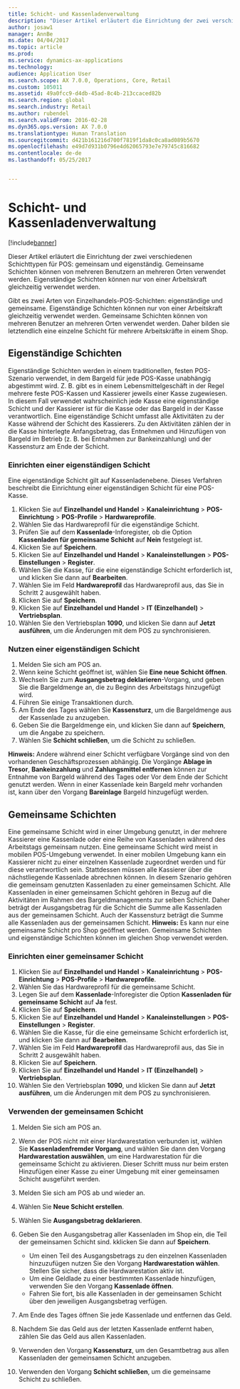 ```yaml
---
title: Schicht- und Kassenladenverwaltung
description: "Dieser Artikel erläutert die Einrichtung der zwei verschiedenen Schichttypen für POS: gemeinsam und eigenständig. Gemeinsame Schichten können von mehreren Benutzern an mehreren Orten verwendet werden. Eigenständige Schichten können nur von einer Arbeitskraft gleichzeitig verwendet werden."
author: josaw1
manager: AnnBe
ms.date: 04/04/2017
ms.topic: article
ms.prod: 
ms.service: dynamics-ax-applications
ms.technology: 
audience: Application User
ms.search.scope: AX 7.0.0, Operations, Core, Retail
ms.custom: 105011
ms.assetid: 49a0fcc9-d4db-45ad-8c4b-213ccaced82b
ms.search.region: global
ms.search.industry: Retail
ms.author: rubendel
ms.search.validFrom: 2016-02-28
ms.dyn365.ops.version: AX 7.0.0
ms.translationtype: Human Translation
ms.sourcegitcommit: d421b161216d700f7819f1da8c0ca8ad089b5670
ms.openlocfilehash: e49d7d931b0796e4d62065793e7e79745c816682
ms.contentlocale: de-de
ms.lasthandoff: 05/25/2017


---
```


# <a name="shift-and-cash-drawer-management"></a>Schicht- und Kassenladenverwaltung

[!include[banner](includes/banner.md)]


Dieser Artikel erläutert die Einrichtung der zwei verschiedenen Schichttypen für POS: gemeinsam und eigenständig. Gemeinsame Schichten können von mehreren Benutzern an mehreren Orten verwendet werden. Eigenständige Schichten können nur von einer Arbeitskraft gleichzeitig verwendet werden.

Gibt es zwei Arten von Einzelhandels-POS-Schichten: eigenständige und gemeinsame. Eigenständige Schichten können nur von einer Arbeitskraft gleichzeitig verwendet werden. Gemeinsame Schichten können von mehreren Benutzer an mehreren Orten verwendet werden. Daher bilden sie letztendlich eine einzelne Schicht für mehrere Arbeitskräfte in einem Shop.

## <a name="standalone-shifts"></a>Eigenständige Schichten
Eigenständige Schichten werden in einem traditionellen, festen POS-Szenario verwendet, in dem Bargeld für jede POS-Kasse unabhängig abgestimmt wird. Z. B. gibt es in einem Lebensmittelgeschäft in der Regel mehrere feste POS-Kassen und Kassierer jeweils einer Kasse zugewiesen. In diesem Fall verwendet wahrscheinlich jede Kasse eine eigenständige Schicht und der Kassierer ist für die Kasse oder das Bargeld in der Kasse verantwortlich. Eine eigenständige Schicht umfasst alle Aktivitäten zu der Kasse während der Schicht des Kassierers. Zu den Aktivitäten zählen der in die Kasse hinterlegte Anfangsbetrag, das Entnehmen und Hinzufügen von Bargeld im Betrieb (z. B. bei Entnahmen zur Bankeinzahlung) und der Kassensturz am Ende der Schicht.

### <a name="set-up-a-stand-alone-shift"></a>Einrichten einer eigenständigen Schicht

Eine eigenständige Schicht gilt auf Kassenladenebene. Dieses Verfahren beschreibt die Einrichtung einer eigenständigen Schicht für eine POS-Kasse.

1.  Klicken Sie auf **Einzelhandel und Handel** &gt; **Kanaleinrichtung** &gt; **POS-Einrichtung** &gt; **POS-Profile** &gt; **Hardwareprofile**.
2.  Wählen Sie das Hardwareprofil für die eigenständige Schicht.
3.  Prüfen Sie auf dem **Kassenlade**-Inforegister, ob die Option **Kassenladen für gemeinsame Schicht** auf **Nein** festgelegt ist.
4.  Klicken Sie auf **Speichern**.
5.  Klicken Sie auf **Einzelhandel und Handel** &gt; **Kanaleinstellungen** &gt; **POS-Einstellungen** &gt; **Register**.
6.  Wählen Sie die Kasse, für die eine eigenständige Schicht erforderlich ist, und klicken Sie dann auf **Bearbeiten**.
7.  Wählen Sie im Feld **Hardwareprofil** das Hardwareprofil aus, das Sie in Schritt 2 ausgewählt haben.
8.  Klicken Sie auf **Speichern**.
9.  Klicken Sie auf **Einzelhandel und Handel** &gt; **IT (Einzelhandel)** &gt; **Vertriebsplan**.
10. Wählen Sie den Vertriebsplan **1090**, und klicken Sie dann auf **Jetzt ausführen**, um die Änderungen mit dem POS zu synchronisieren.

### <a name="use-a-stand-alone-shift"></a>Nutzen einer eigenständigen Schicht

1.  Melden Sie sich am POS an.
2.  Wenn keine Schicht geöffnet ist, wählen Sie **Eine neue Schicht öffnen**.
3.  Wechseln Sie zum **Ausgangsbetrag deklarieren**-Vorgang, und geben Sie die Bargeldmenge an, die zu Beginn des Arbeitstags hinzugefügt wird.
4.  Führen Sie einige Transaktionen durch.
5.  Am Ende des Tages wählen Sie **Kassensturz**, um die Bargeldmenge aus der Kassenlade zu anzugeben.
6.  Geben Sie die Bargeldmenge ein, und klicken Sie dann auf **Speichern**, um die Angabe zu speichern.
7.  Wählen Sie **Schicht schließen**, um die Schicht zu schließen.

**Hinweis:** Andere während einer Schicht verfügbare Vorgänge sind von den vorhandenen Geschäftsprozessen abhängig. Die Vorgänge **Ablage in Tresor**, **Bankeinzahlung** und **Zahlungsmittel entfernen** können zur Entnahme von Bargeld während des Tages oder Vor dem Ende der Schicht genutzt werden. Wenn in einer Kassenlade kein Bargeld mehr vorhanden ist, kann über den Vorgang **Bareinlage** Bargeld hinzugefügt werden.

## <a name="shared-shifts"></a>Gemeinsame Schichten
Eine gemeinsame Schicht wird in einer Umgebung genutzt, in der mehrere Kassierer eine Kassenlade oder eine Reihe von Kassenladen während des Arbeitstags gemeinsam nutzen. Eine gemeinsame Schicht wird meist in mobilen POS-Umgebung verwendet. In einer mobilen Umgebung kann ein Kassierer nicht zu einer einzelnen Kassenlade zugeordnet werden und für diese verantwortlich sein. Stattdessen müssen alle Kassierer über die nächstliegende Kassenlade abrechnen können. In diesem Szenario gehören die gemeinsam genutzten Kassenladen zu einer gemeinsamen Schicht. Alle Kassenladen in einer gemeinsamen Schicht gehören in Bezug auf die Aktivitäten im Rahmen des Bargeldmanagements zur selben Schicht. Daher beträgt der Ausgangsbetrag für die Schicht die Summe alle Kassenladen aus der gemeinsamen Schicht. Auch der Kassensturz beträgt die Summe alle Kassenladen aus der gemeinsamen Schicht. **Hinweis:** Es kann nur eine gemeinsame Schicht pro Shop geöffnet werden. Gemeinsame Schichten und eigenständige Schichten können im gleichen Shop verwendet werden.

### <a name="set-up-a-shared-shift"></a>Einrichten einer gemeinsamer Schicht

1.  Klicken Sie auf **Einzelhandel und Handel** &gt; **Kanaleinrichtung** &gt; **POS-Einrichtung** &gt; **POS-Profile** &gt; **Hardwareprofile**.
2.  Wählen Sie das Hardwareprofil für die gemeinsame Schicht.
3.  Legen Sie auf dem **Kassenlade**-Inforegister die Option **Kassenladen für gemeinsame Schicht** auf **Ja** fest.
4.  Klicken Sie auf **Speichern**.
5.  Klicken Sie auf **Einzelhandel und Handel** &gt; **Kanaleinstellungen** &gt; **POS-Einstellungen** &gt; **Register**.
6.  Wählen Sie die Kasse, für die eine gemeinsame Schicht erforderlich ist, und klicken Sie dann auf **Bearbeiten**.
7.  Wählen Sie im Feld **Hardwareprofil** das Hardwareprofil aus, das Sie in Schritt 2 ausgewählt haben.
8.  Klicken Sie auf **Speichern**.
9.  Klicken Sie auf **Einzelhandel und Handel** &gt; **IT (Einzelhandel)** &gt; **Vertriebsplan**.
10. Wählen Sie den Vertriebsplan **1090**, und klicken Sie dann auf **Jetzt ausführen**, um die Änderungen mit dem POS zu synchronisieren.

### <a name="use-a-shared-shift"></a>Verwenden der gemeinsamen Schicht

1.  Melden Sie sich am POS an.
2.  Wenn der POS nicht mit einer Hardwarestation verbunden ist, wählen Sie **Kassenladenfremder Vorgang**, und wählen Sie dann den Vorgang **Hardwarestation auswählen**, um eine Hardwarestation für die gemeinsame Schicht zu aktivieren. Dieser Schritt muss nur beim ersten Hinzufügen einer Kasse zu einer Umgebung mit einer gemeinsamen Schicht ausgeführt werden.
3.  Melden Sie sich am POS ab und wieder an.
4.  Wählen Sie **Neue Schicht erstellen**.
5.  Wählen Sie **Ausgangsbetrag deklarieren**.
6.  Geben Sie den Ausgangsbetrag aller Kassenladen im Shop ein, die Teil der gemeinsamen Schicht sind. kklicken Sie dann auf **Speichern**.
    -   Um einen Teil des Ausgangsbetrags zu den einzelnen Kassenladen hinzuzufügen nutzen Sie den Vorgang **Hardwarestation wählen**. Stellen Sie sicher, dass die Hardwarestation aktiv ist.
    -   Um eine Geldlade zu einer bestimmten Kassenlade hinzufügen, verwenden Sie den Vorgang **Kassenlade öffnen**.
    -   Fahren Sie fort, bis alle Kassenladen in der gemeinsamen Schicht über den jeweiligen Ausgangsbetrag verfügen.

7.  Am Ende des Tages öffnen Sie jede Kassenlade und entfernen das Geld.
8.  Nachdem Sie das Geld aus der letzten Kassenlade entfernt haben, zählen Sie das Geld aus allen Kassenladen.
9.  Verwenden den Vorgang **Kassensturz**, um den Gesamtbetrag aus allen Kassenladen der gemeinsamen Schicht anzugeben.
10. Verwenden den Vorgang **Schicht schließen**, um die gemeinsame Schicht zu schließen.






